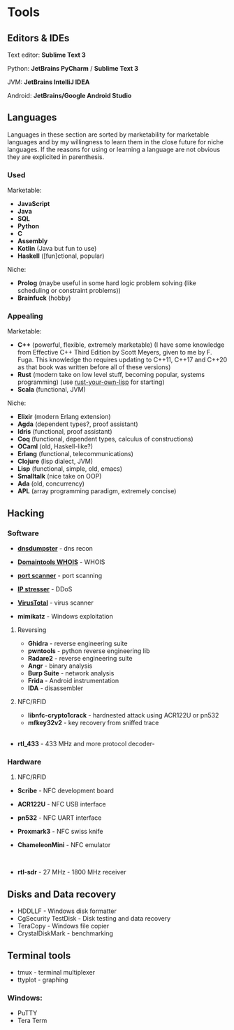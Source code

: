 # Tools

## Editors & IDEs

Text editor: **Sublime Text 3**

Python: **JetBrains PyCharm** / **Sublime Text 3**

JVM: **JetBrains IntelliJ IDEA**

Android: **JetBrains/Google Android Studio**

## Languages

Languages in these section are sorted by marketability for marketable
languages and by my willingness to learn them in the close future for
niche languages. If the reasons for using or learning a language are not
obvious they are explicited in parenthesis.

### Used

Marketable:

-   **JavaScript**
-   **Java**
-   **SQL**
-   **Python**
-   **C**
-   **Assembly**
-   **Kotlin** (Java but fun to use)
-   **Haskell** (\[fun]ctional, popular)

Niche:

-   **Prolog** (maybe useful in some hard logic problem solving (like
    scheduling or constraint problems))
-   **Brainfuck** (hobby)

### Appealing

Marketable:

-   **C++** (powerful, flexible, extremely marketable) (I have some knowledge from Effective C++ Third Edition by Scott Meyers, given to me by F. Fuga. This knowledge tho requires updating to C++11, C++17 and C++20 as that book was written before all of these versions)
-   **Rust** (modern take on low level stuff, becoming popular, systems programming) (use
    [rust-your-own-lisp](https://dev.to/deciduously/rust-your-own-lisp-50an)
    for starting)
-   **Scala** (functional, JVM)

Niche:

-   **Elixir** (modern Erlang extension)
-   **Agda** (dependent types?, proof assistant)
-   **Idris** (functional, proof assistant)
-   **Coq** (functional, dependent types, calculus of constructions)
-   **OCaml** (old, Haskell-like?)
-   **Erlang** (functional, telecommunications)
-   **Clojure** (lisp dialect, JVM)
-   **Lisp** (functional, simple, old, emacs)
-   **Smalltalk** (nice take on OOP)
-   **Ada** (old, concurrency)
-   **APL** (array programming paradigm, extremely concise)

## Hacking

### Software

- [**dnsdumpster**](https://dnsdumpster.com/) - dns recon

- [**Domaintools WHOIS**](http://whois.domaintools.com/) - WHOIS

- [**port scanner**](https://pentest-tools.com/network-vulnerability-scanning/tcp-port-scanner-online-nmap) - port scanning

- [**IP stresser**](https://www.ipstresser.com/) - DDoS

- [**VirusTotal**](www.virustotal.com) - virus scanner

- **mimikatz** - Windows exploitation

1.  Reversing

    -   **Ghidra** - reverse engineering suite
    -   **pwntools** - python reverse engineering lib
    -   **Radare2** - reverse engineering suite
    -   **Angr** - binary analysis
    -   **Burp Suite** - network analysis
    -   **Frida** - Android instrumentation
    -   **IDA** - disassembler

2.  NFC/RFID

    -   **libnfc-crypto1crack** - hardnested attack using ACR122U or pn532
    -   **mfkey32v2** - key recovery from sniffed trace

    <br>
    
-   **rtl_433** - 433 MHz and more protocol decoder-

### Hardware

1.  NFC/RFID

 - **Scribe** - NFC development board
 - **ACR122U** - NFC USB interface
 - **pn532** - NFC UART interface
 - **Proxmark3** - NFC swiss knife
 - **ChameleonMini** - NFC emulator

    <br>
    
- **rtl-sdr** - 27 MHz - 1800 MHz receiver


## Disks and Data recovery

- HDDLLF - Windows disk formatter
- CgSecurity TestDisk - Disk testing and data recovery
- TeraCopy - Windows file copier
- CrystalDiskMark - benchmarking

## Terminal tools

- tmux - terminal multiplexer
- ttyplot - graphing

### Windows:
- PuTTY
- Tera Term

